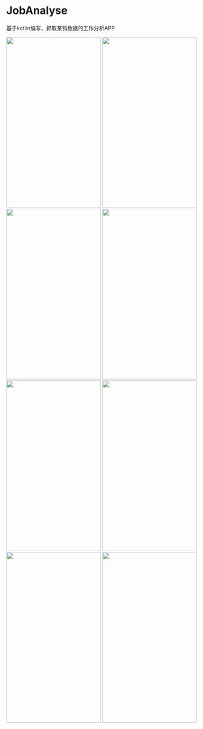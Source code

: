 # JobAnalyse
基于kotlin编写，抓取某钩数据的工作分析APP

<img src="http://fairyever.qiniudn.com/Screenshot_20180504-095116.png" width="250" height="450" />
<img src="http://fairyever.qiniudn.com/Screenshot_20180504-095125.png" width="250" height="450" />
<img src="http://fairyever.qiniudn.com/Screenshot_20180504-095152.png" width="250" height="450" />
<img src="http://fairyever.qiniudn.com/Screenshot_20180504-095159.png" width="250" height="450" />
<img src="http://fairyever.qiniudn.com/Screenshot_20180504-095223.png" width="250" height="450" />
<img src="http://fairyever.qiniudn.com/Screenshot_20180504-095236.png" width="250" height="450" />
<img src="http://fairyever.qiniudn.com/Screenshot_20180504-095321.png" width="250" height="450" />
<img src="http://fairyever.qiniudn.com/Screenshot_20180504-095340.png" width="250" height="450" />

